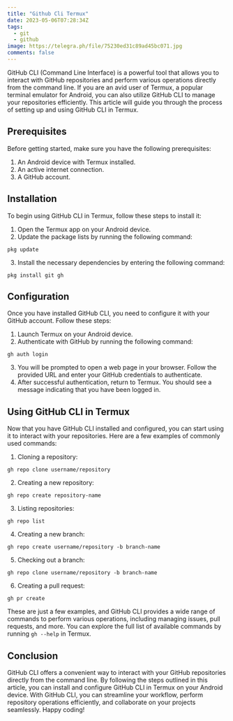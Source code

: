 ```yaml
---
title: "Github Cli Termux"
date: 2023-05-06T07:28:34Z
tags:
  - git
  - github
image: https://telegra.ph/file/75230ed31c89ad45bc071.jpg
comments: false
---
```

GitHub CLI (Command Line Interface) is a powerful tool that allows you to interact with GitHub repositories and perform various operations directly from the command line. If you are an avid user of Termux, a popular terminal emulator for Android, you can also utilize GitHub CLI to manage your repositories efficiently. This article will guide you through the process of setting up and using GitHub CLI in Termux.

## Prerequisites
Before getting started, make sure you have the following prerequisites:
1. An Android device with Termux installed.
2. An active internet connection.
3. A GitHub account.

## Installation
To begin using GitHub CLI in Termux, follow these steps to install it:
1. Open the Termux app on your Android device.
2. Update the package lists by running the following command:
```
pkg update
```
3. Install the necessary dependencies by entering the following command:
```
pkg install git gh
```

## Configuration
Once you have installed GitHub CLI, you need to configure it with your GitHub account. Follow these steps:
1. Launch Termux on your Android device.
2. Authenticate with GitHub by running the following command:
```
gh auth login
```
3. You will be prompted to open a web page in your browser. Follow the provided URL and enter your GitHub credentials to authenticate.
4. After successful authentication, return to Termux. You should see a message indicating that you have been logged in.

## Using GitHub CLI in Termux
Now that you have GitHub CLI installed and configured, you can start using it to interact with your repositories. Here are a few examples of commonly used commands:

1. Cloning a repository:
```
gh repo clone username/repository
```
2. Creating a new repository:
```
gh repo create repository-name
```
3. Listing repositories:
```
gh repo list
```
4. Creating a new branch:
```
gh repo create username/repository -b branch-name
```
5. Checking out a branch:
```
gh repo clone username/repository -b branch-name
```
6. Creating a pull request:
```
gh pr create
```

These are just a few examples, and GitHub CLI provides a wide range of commands to perform various operations, including managing issues, pull requests, and more. You can explore the full list of available commands by running `gh --help` in Termux.

## Conclusion
GitHub CLI offers a convenient way to interact with your GitHub repositories directly from the command line. By following the steps outlined in this article, you can install and configure GitHub CLI in Termux on your Android device. With GitHub CLI, you can streamline your workflow, perform repository operations efficiently, and collaborate on your projects seamlessly. Happy coding!
